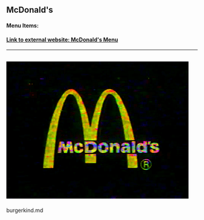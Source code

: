 ## McDonald's

#### Menu Items:
#### [Link to external website: McDonald's Menu](https://www.mcdonalds.com/us/en-us/full-menu.html)
---------------------------------------------------------------------------------------------------

![](image/mc.gif)
-----------------

burgerkind.md
